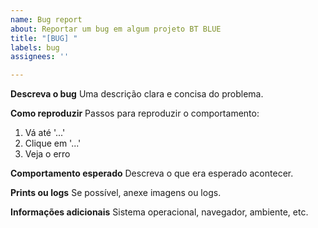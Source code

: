 ```yaml
---
name: Bug report
about: Reportar um bug em algum projeto BT BLUE
title: "[BUG] "
labels: bug
assignees: ''

---
```


**Descreva o bug**
Uma descrição clara e concisa do problema.

**Como reproduzir**
Passos para reproduzir o comportamento:

1. Vá até '...'
2. Clique em '...'
3. Veja o erro

**Comportamento esperado**
Descreva o que era esperado acontecer.

**Prints ou logs**
Se possível, anexe imagens ou logs.

**Informações adicionais**
Sistema operacional, navegador, ambiente, etc.
